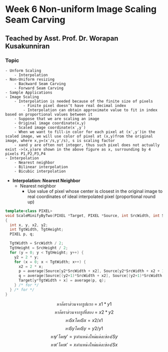 # Week 6 Non-uniform Image Scaling **Seam Carving**

## Teached by Asst. Prof. Dr. Worapan Kusakunniran

### Topic
    - Unform Scaling
        - Interpolation
    - Non-Uniform resizing
        - Backward Seam Carving
        - Forward Seam Carving
    - Sample Applications
    - Image Scaling
        - Interpolation is needed because of the finite size of pixels
            - Finite pixel doesn’t have real decimal index
            - Interpolation can obtain approximate value to fit in index based on proportional values between it
        - Suppose that we are scaling an image
        - Original image coordinate(x,y)
        - Scaled image coordinate(x′,y′)
        - When we want to fill-in color for each pixel at (x′,y′)in the scaled image, we will use color of pixel at (x,y)from the original image, where x,y=(x′/s,y′/s), s is scaling factor
        - xand y are often not integer, thus such pixel does not actually exist ->(x,y)are shown in the above figure as x, surrounding by 4 pixels P1,P2,P3,P4
    - Interpolation
        - Nearest neighbor
        - Bilinear interpolation
        - Bicubic interpolation
- **Interpolation: Nearest Neighbor**
    - Nearest neighbor
        - Use value of pixel whose center is closest in the original image to real coordinates of ideal interpolated pixel (proportional round up)

```C++
template<class PIXEL>
void ScaleMinifyByTwo(PIXEL *Target, PIXEL *Source, int SrcWidth, int SrcHeight)
{
  int x, y, x2, y2;
  int TgtWidth, TgtHeight;
  PIXEL p, q;

  TgtWidth = SrcWidth / 2;
  TgtHeight = SrcHeight / 2;
  for (y = 0; y < TgtHeight; y++) {
    y2 = 2 * y;
    for (x = 0; x < TgtWidth; x++) {
      x2 = 2 * x;
      p = average(Source[y2*SrcWidth + x2], Source[y2*SrcWidth + x2 + 1]);
      q = average(Source[(y2+1)*SrcWidth + x2], Source[(y2+1)*SrcWidth + x2 + 1]);
      Target[y*TgtWidth + x] = average(p, q);
    } /* for */
  } /* for */
}
```

$$หาอัตราส่วนจากรูปแรก = x1*y1$$
$$หาอัตราส่วนจากรูปที่สอง = x2*y2$$
$$หา Sx โดย Sx = x2/x1 $$
$$หา Sy โดย Sy = y2/y1 $$
$$หา y' โดย y' = yตำแหน่งใหม่แต่ละช่อง/Sy$$
$$หา x' โดย x' = xตำแหน่งใหม่แต่ละช่อง/Sx$$
